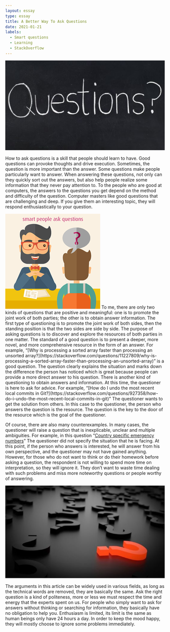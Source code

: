 ```yaml
---
layout: essay
type: essay
title: A Better Way To Ask Questions
date: 2021-01-21
labels:
  - Smart questions
  - Learning
  - StackOverflow
---
```


<img class="ui image" src="../images/q1.jpg">

How to ask questions is a skill that people should learn to have. Good questions can provoke thoughts and drive execution. Sometimes, the question is more important than the answer. Some questions make people particularly want to answer. When answering these questions, not only can they quickly sort out the answers, but also help people realize some information that they never pay attention to. To the people who are good at computers, the answers to the questions you get depend on the method and difficulty of the question. Computer masters like good questions that are challenging and deep. If you give them an interesting topic, they will respond enthusiastically to your question.


<img class="ui image" src="../images/q2.png">
To me, there are only two kinds of questions that are positive and meaningful: one is to promote the joint work of both parties; the other is to obtain answer information. The first type of questioning is to promote the joint work of both sides, then the standing position is that the two sides are side by side. The purpose of asking questions is to discover and explore the resources of both parties in one matter. The standard of a good question is to present a deeper, more novel, and more comprehensive resource in the form of an answer. For example, “[Why is processing a sorted array faster than processing an unsorted array?](https://stackoverflow.com/questions/11227809/why-is-processing-a-sorted-array-faster-than-processing-an-unsorted-array)” 
is a good question. The question clearly explains the situation and marks down the difference the person has noticed which is great because people can provide a more direct answer to his question. There is another kind of questioning to obtain answers and information. At this time, the questioner is here to ask for advice. For example, “[How do I undo the most recent local commits in Git?](https://stackoverflow.com/questions/927358/how-do-i-undo-the-most-recent-local-commits-in-git)” The questioner wants to get the solution from others. In this case to the questioner, the person who answers the question is the resource. The question is the key to the door of the resource which is the goal of the questioner.

Of course, there are also many counterexamples. In many cases, the questioner will raise a question that is inexplicable, unclear and multiple ambiguities.  For example, in this question “[Country specific emergency numbers](https://stackoverflow.com/questions/53600902/country-specific-emergency-numbers)” The questioner did not specify the situation that he is facing. At this point, if the person who answers is interested, he will answer from his own perspective, and the questioner may not have gained anything. However, for those who do not want to think or do their homework before asking a question, the respondent is not willing to spend more time on interpretation, so they will ignore it. They don’t want to waste time dealing with such problems and miss more noteworthy questions or people worthy of answering.

<img class="ui image" src="../images/q3.jpg"> 	

The arguments in this article can be widely used in various fields, as long as the technical words are removed, they are basically the same. Ask the right question is a kind of politeness, more or less we must respect the time and energy that the experts spent on us. For people who simply want to ask for answers without thinking or searching for information, they basically have no obligation to help you. Enthusiasm is limited, its limit is the same as human beings only have 24 hours a day. In order to keep the mood happy, they will mostly choose to ignore some problems immediately.
